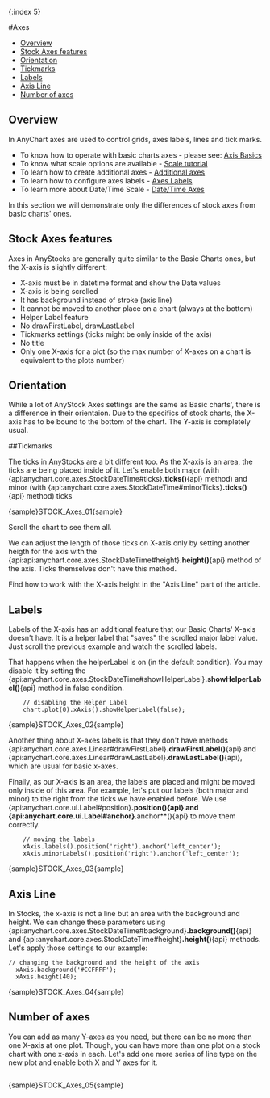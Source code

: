 {:index 5}

#Axes

* [Overview](#overview)
* [Stock Axes features](#stock_axes_features)
* [Orientation](#orientation)
* [Tickmarks](#tickmarks)
* [Labels](#labels)
* [Axis Line](#axis_line)
* [Number of axes](#number_of_axes)


## Overview

In AnyChart axes are used to control grids, axes labels, lines and tick marks.  
  
* To know how to operate with basic charts axes - please see: [Axis Basics](../Axes_and_Grids/Axis_Basics)
* To know what scale options are available - [Scale tutorial](../Axes_and_Grids/Scales)
* To learn how to create additional axes - [Additional axes](../Axes_and_Grids/Additional_Axes)
* To learn how to configure axes labels - [Axes Labels](../Axes_and_Grids/Axes_Labels_Formatting)
* To learn more about Date/Time Scale - [Date/Time Axes](../Axes_and_Grids/Date_Time_Axes)

In this section we will demonstrate only the differences of stock axes from basic charts' ones.

## Stock Axes features

Axes in AnyStocks are generally quite similar to the Basic Charts ones, but the X-axis is slightly different:
 - X-axis must be in datetime format and show the Data values
 - X-axis is being scrolled
 - It has background instead of stroke (axis line)
 - It cannot be moved to another place on a chart (always at the bottom)
 - Helper Label feature
 - No drawFirstLabel, drawLastLabel
 - Tickmarks settings (ticks might be only inside of the axis)
 - No title
 - Only one X-axis for a plot (so the max number of X-axes on a chart is equivalent to the plots number)

## Orientation 

While a lot of AnyStock Axes settings are the same as Basic charts', there is a difference in their orientaion. Due to the specifics of stock charts, the X-axis has to be bound to the bottom of the chart. The Y-axis is completely usual.

##Tickmarks

The ticks in AnyStocks are a bit different too. As the X-axis is an area, the ticks are being placed inside of it. Let's enable both major (with {api:anychart.core.axes.StockDateTime#ticks}**.ticks()**{api} method) and minor (with {api:anychart.core.axes.StockDateTime#minorTicks}**.ticks()**{api} method) ticks 

{sample}STOCK\_Axes\_01{sample}

Scroll the chart to see them all.

We can adjust the length of those ticks on X-axis only by setting another heigth for the axis with the {api:api:anychart.core.axes.StockDateTime#height}**.height()**{api} method of the axis. Ticks themselves don't have this method. 

Find how to work with the X-axis height in the "Axis Line" part of the article.

## Labels

Labels of the X-axis has an additional feature that our Basic Charts' X-axis doesn't have. It is a helper label that "saves" the scrolled major label value. Just scroll the previous example and watch the scrolled labels.

That happens when the helperLabel is on (in the default condition). You may disable it by setting the {api:anychart.core.axes.StockDateTime#showHelperLabel}**.showHelperLabel()**{api} method in false condition.

```
	// disabling the Helper Label
	chart.plot(0).xAxis().showHelperLabel(false);
```

{sample}STOCK\_Axes\_02{sample}

Another thing about X-axes labels is that they don't have methods {api:anychart.core.axes.Linear#drawFirstLabel}**.drawFirstLabel()**{api} and {api:anychart.core.axes.Linear#drawLastLabel}**.drawLastLabel()**{api}, which are usual for basic x-axes.

Finally, as our X-axis is an area, the labels are placed and might be moved only inside of this area. For example, let's put our labels (both major and minor) to the right from the ticks we have enabled before. We use {api:anychart.core.ui.Label#position}**.position(){api} and {api:anychart.core.ui.Label#anchor}**.anchor**(){api} to move them correctly.

```
	// moving the labels
	xAxis.labels().position('right').anchor('left_center');
	xAxis.minorLabels().position('right').anchor('left_center');
```

{sample}STOCK\_Axes\_03{sample}

## Axis Line

In Stocks, the x-axis is not a line but an area with the background and height. We can change these parameters using {api:anychart.core.axes.StockDateTime#background}**.background()**{api} and {api:anychart.core.axes.StockDateTime#height}**.height()**{api} methods. Let's apply those settings to our example:

```
// changing the background and the height of the axis
  xAxis.background('#CCFFFF');
  xAxis.height(40);
```

{sample}STOCK\_Axes\_04{sample}

## Number of axes

You can add as many Y-axes as you need, but there can be no more than one X-axis at one plot. Though, you can have more than one plot on a stock chart with one x-axis in each. Let's add one more series of line type on the new plot and enable both X and Y axes for it.

```
```

{sample}STOCK\_Axes\_05{sample}
